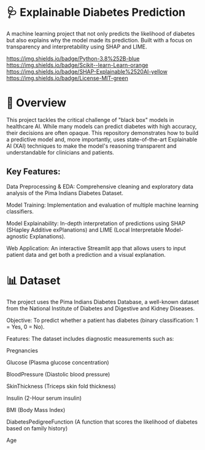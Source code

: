 # 🩺 Explainable Diabetes Prediction
A machine learning project that not only predicts the likelihood of diabetes but also explains why the model made its prediction. Built with a focus on transparency and interpretability using SHAP and LIME.

https://img.shields.io/badge/Python-3.8%252B-blue
https://img.shields.io/badge/Scikit--learn-Learn-orange
https://img.shields.io/badge/SHAP-Explainable%2520AI-yellow
https://img.shields.io/badge/License-MIT-green

# 📖 Overview
This project tackles the critical challenge of "black box" models in healthcare AI. While many models can predict diabetes with high accuracy, their decisions are often opaque. This repository demonstrates how to build a predictive model and, more importantly, uses state-of-the-art Explainable AI (XAI) techniques to make the model's reasoning transparent and understandable for clinicians and patients.

## Key Features:

Data Preprocessing & EDA: Comprehensive cleaning and exploratory data analysis of the Pima Indians Diabetes Dataset.

Model Training: Implementation and evaluation of multiple machine learning classifiers.

Model Explainability: In-depth interpretation of predictions using SHAP (SHapley Additive exPlanations) and LIME (Local Interpretable Model-agnostic Explanations).

Web Application: An interactive Streamlit app that allows users to input patient data and get both a prediction and a visual explanation.

# 📊 Dataset
The project uses the Pima Indians Diabetes Database, a well-known dataset from the National Institute of Diabetes and Digestive and Kidney Diseases.

Objective: To predict whether a patient has diabetes (binary classification: 1 = Yes, 0 = No).

Features: The dataset includes diagnostic measurements such as:

Pregnancies

Glucose (Plasma glucose concentration)

BloodPressure (Diastolic blood pressure)

SkinThickness (Triceps skin fold thickness)

Insulin (2-Hour serum insulin)

BMI (Body Mass Index)

DiabetesPedigreeFunction (A function that scores the likelihood of diabetes based on family history)

Age

